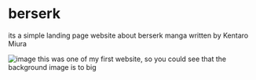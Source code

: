 # berserk
its a simple landing page website about berserk manga written by Kentaro Miura

![image](https://github.com/DominiquesChivas/berserk/assets/101805732/ee046ccc-eb27-4456-b101-f9a98b69602f)
this was one of my first website, so you could see that the background image is to big


